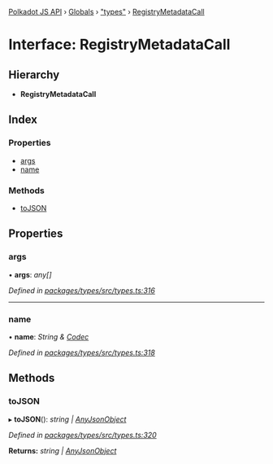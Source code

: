 [Polkadot JS API](../README.md) › [Globals](../globals.md) › ["types"](../modules/_types_.md) › [RegistryMetadataCall](_types_.registrymetadatacall.md)

# Interface: RegistryMetadataCall

## Hierarchy

* **RegistryMetadataCall**

## Index

### Properties

* [args](_types_.registrymetadatacall.md#args)
* [name](_types_.registrymetadatacall.md#name)

### Methods

* [toJSON](_types_.registrymetadatacall.md#tojson)

## Properties

###  args

• **args**: *any[]*

*Defined in [packages/types/src/types.ts:316](https://github.com/polkadot-js/api/blob/eade586044/packages/types/src/types.ts#L316)*

___

###  name

• **name**: *String & [Codec](_types_.codec.md)*

*Defined in [packages/types/src/types.ts:318](https://github.com/polkadot-js/api/blob/eade586044/packages/types/src/types.ts#L318)*

## Methods

###  toJSON

▸ **toJSON**(): *string | [AnyJsonObject](_types_.anyjsonobject.md)*

*Defined in [packages/types/src/types.ts:320](https://github.com/polkadot-js/api/blob/eade586044/packages/types/src/types.ts#L320)*

**Returns:** *string | [AnyJsonObject](_types_.anyjsonobject.md)*
